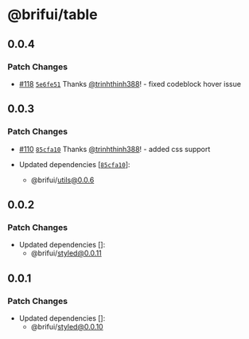 # @brifui/table

## 0.0.4

### Patch Changes

- [#118](https://github.com/brifui-org/brif-ui/pull/118) [`5e6fe51`](https://github.com/brifui-org/brif-ui/commit/5e6fe510114b7051fbe220972995a88703fa12b3) Thanks [@trinhthinh388](https://github.com/trinhthinh388)! - fixed codeblock hover issue

## 0.0.3

### Patch Changes

- [#110](https://github.com/brifui-org/brif-ui/pull/110) [`85cfa10`](https://github.com/brifui-org/brif-ui/commit/85cfa10cca6ad3b3de2d48004e8517068c91df33) Thanks [@trinhthinh388](https://github.com/trinhthinh388)! - added css support

- Updated dependencies [[`85cfa10`](https://github.com/brifui-org/brif-ui/commit/85cfa10cca6ad3b3de2d48004e8517068c91df33)]:
  - @brifui/utils@0.0.6

## 0.0.2

### Patch Changes

- Updated dependencies []:
  - @brifui/styled@0.0.11

## 0.0.1

### Patch Changes

- Updated dependencies []:
  - @brifui/styled@0.0.10
